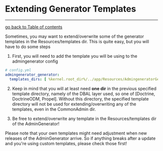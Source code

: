 # Extending Generator Templates
---------------------------------------

[go back to Table of contents][back-to-index]

[back-to-index]: https://github.com/symfony2admingenerator/AdmingeneratorGeneratorBundle/blob/master/Resources/doc/documentation.md#7-cookbook

Sometimes, you may want to extend/overwrite some of the generator templates in the Resources/templates dir. This is quite easy, but you will have to do some steps

1. First, you will need to add the template you will be using to the admingenerator config
```yaml
# config.yml
admingenerator_generator:
  templates_dirs: [ %kernel.root_dir%/../app/Resources/AdmingeneratorGeneratorBundle/templates ]
```

2. Keep in mind that you will at least need **one dir** in the previous specified template directory, namely of the DBAL layer used, so one of [Doctrine, DoctrineODM, Propel]. 
Without this directory, the specified template directory will not be used for extending/overwriting any of the templates, even in the CommonAdmin dir. 

3. Be free to extend/overwrite any template in the Resources/templates dir of the AdminGenerator!

Please note that your own templates might need adjustment when new releases of the AdminGenerator arrive. So if anything breaks after a update and you're using custom templates, please check those first!